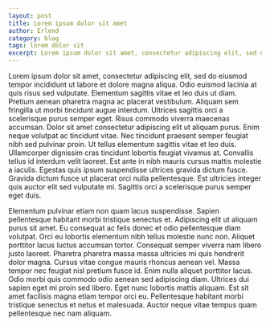 ```yaml
---
layout: post
title: Lorem ipsum dolor sit amet
author: Erlend
category: blog
tags: lorem dolor sit
excerpt: Lorem ipsum dolor sit amet, consectetur adipiscing elit, sed do eiusmod tempor incididunt ut labore et dolore magna aliqua.
---
```


Lorem ipsum dolor sit amet, consectetur adipiscing elit, sed do eiusmod tempor incididunt ut labore et dolore magna aliqua. Odio euismod lacinia at quis risus sed vulputate. Elementum sagittis vitae et leo duis ut diam. Pretium aenean pharetra magna ac placerat vestibulum. Aliquam sem fringilla ut morbi tincidunt augue interdum. Ultrices sagittis orci a scelerisque purus semper eget. Risus commodo viverra maecenas accumsan. Dolor sit amet consectetur adipiscing elit ut aliquam purus. Enim neque volutpat ac tincidunt vitae. Nec tincidunt praesent semper feugiat nibh sed pulvinar proin. Ut tellus elementum sagittis vitae et leo duis. Ullamcorper dignissim cras tincidunt lobortis feugiat vivamus at. Convallis tellus id interdum velit laoreet. Est ante in nibh mauris cursus mattis molestie a iaculis. Egestas quis ipsum suspendisse ultrices gravida dictum fusce. Gravida dictum fusce ut placerat orci nulla pellentesque. Est ultricies integer quis auctor elit sed vulputate mi. Sagittis orci a scelerisque purus semper eget duis.

Elementum pulvinar etiam non quam lacus suspendisse. Sapien pellentesque habitant morbi tristique senectus et. Adipiscing elit ut aliquam purus sit amet. Eu consequat ac felis donec et odio pellentesque diam volutpat. Orci eu lobortis elementum nibh tellus molestie nunc non. Aliquet porttitor lacus luctus accumsan tortor. Consequat semper viverra nam libero justo laoreet. Pharetra pharetra massa massa ultricies mi quis hendrerit dolor magna. Cursus vitae congue mauris rhoncus aenean vel. Massa tempor nec feugiat nisl pretium fusce id. Enim nulla aliquet porttitor lacus. Odio morbi quis commodo odio aenean sed adipiscing diam. Ultrices dui sapien eget mi proin sed libero. Eget nunc lobortis mattis aliquam. Est sit amet facilisis magna etiam tempor orci eu. Pellentesque habitant morbi tristique senectus et netus et malesuada. Auctor neque vitae tempus quam pellentesque nec nam aliquam.